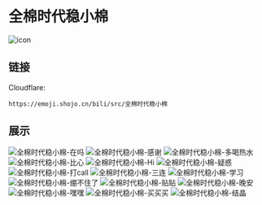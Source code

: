 # 全棉时代稳小棉
![icon](https://emoji.shojo.cn/bili/src/全棉时代稳小棉/icon.png)
## 链接
Cloudflare:
```
https://emoji.shojo.cn/bili/src/全棉时代稳小棉
```
## 展示
![全棉时代稳小棉-在吗](https://emoji.shojo.cn/bili/src/全棉时代稳小棉/全棉时代稳小棉-在吗.png)
![全棉时代稳小棉-感谢](https://emoji.shojo.cn/bili/src/全棉时代稳小棉/全棉时代稳小棉-感谢.png)
![全棉时代稳小棉-多喝热水](https://emoji.shojo.cn/bili/src/全棉时代稳小棉/全棉时代稳小棉-多喝热水.png)
![全棉时代稳小棉-比心](https://emoji.shojo.cn/bili/src/全棉时代稳小棉/全棉时代稳小棉-比心.png)
![全棉时代稳小棉-Hi](https://emoji.shojo.cn/bili/src/全棉时代稳小棉/全棉时代稳小棉-Hi.png)
![全棉时代稳小棉-疑惑](https://emoji.shojo.cn/bili/src/全棉时代稳小棉/全棉时代稳小棉-疑惑.png)
![全棉时代稳小棉-打call](https://emoji.shojo.cn/bili/src/全棉时代稳小棉/全棉时代稳小棉-打call.png)
![全棉时代稳小棉-三连](https://emoji.shojo.cn/bili/src/全棉时代稳小棉/全棉时代稳小棉-三连.png)
![全棉时代稳小棉-学习](https://emoji.shojo.cn/bili/src/全棉时代稳小棉/全棉时代稳小棉-学习.png)
![全棉时代稳小棉-绷不住了](https://emoji.shojo.cn/bili/src/全棉时代稳小棉/全棉时代稳小棉-绷不住了.png)
![全棉时代稳小棉-贴贴](https://emoji.shojo.cn/bili/src/全棉时代稳小棉/全棉时代稳小棉-贴贴.png)
![全棉时代稳小棉-晚安](https://emoji.shojo.cn/bili/src/全棉时代稳小棉/全棉时代稳小棉-晚安.png)
![全棉时代稳小棉-嘿嘿](https://emoji.shojo.cn/bili/src/全棉时代稳小棉/全棉时代稳小棉-嘿嘿.png)
![全棉时代稳小棉-买买买](https://emoji.shojo.cn/bili/src/全棉时代稳小棉/全棉时代稳小棉-买买买.png)
![全棉时代稳小棉-结晶](https://emoji.shojo.cn/bili/src/全棉时代稳小棉/全棉时代稳小棉-结晶.png)
